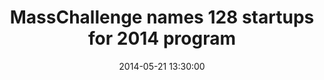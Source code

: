 ---
date:   2014-05-21 13:30:00
source:  "BetaBoston"
title: "MassChallenge names 128 startups for 2014 program"
categories: press
link: http://betaboston.com/news/2014/05/21/masschallenge-names-128-startups-for-2014-program-full-list/
---